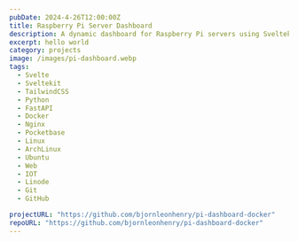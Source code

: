 ```yaml
---
pubDate: 2024-4-26T12:00:00Z
title: Raspberry Pi Server Dashboard
description: A dynamic dashboard for Raspberry Pi servers using Sveltekit, Python, Web Sockets, FastAPI, and Docker.
excerpt: hello world
category: projects
image: /images/pi-dashboard.webp
tags:
  - Svelte
  - Sveltekit
  - TailwindCSS
  - Python
  - FastAPI
  - Docker
  - Nginx
  - Pocketbase
  - Linux
  - ArchLinux
  - Ubuntu
  - Web
  - IOT
  - Linode
  - Git
  - GitHub

projectURL: "https://github.com/bjornleonhenry/pi-dashboard-docker"
repoURL: "https://github.com/bjornleonhenry/pi-dashboard-docker"
---
```

